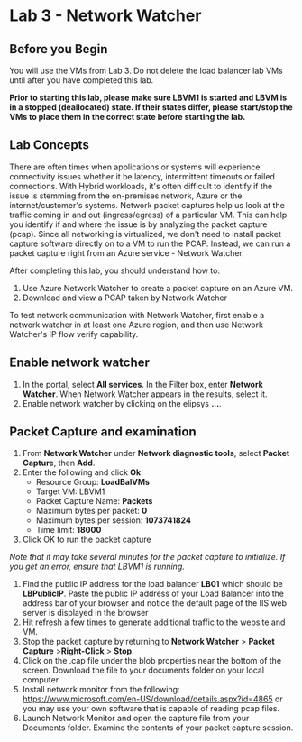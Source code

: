 
# Lab 3 - Network Watcher

## Before you Begin

You will use the VMs from Lab 3.  Do not delete the load balancer lab VMs until after you have completed this lab.  

**Prior to starting this lab, please make sure LBVM1 is started and LBVM is in a stopped (deallocated) state.  If their states differ, please start/stop the VMs to place them in the correct state before starting the lab.**


## Lab Concepts

There are often times when applications or systems will experience connectivity issues whether it be latency, intermittent timeouts or failed connections.  With Hybrid workloads, it's often difficult to identify if the issue is stemming from the on-premises network, Azure or the internet/customer's systems.  Network packet captures help us look at the traffic coming in and out (ingress/egress) of a particular VM.  This can help you identify if and where the issue is by analyzing the packet capture (pcap).  Since all networking is virtualized, we don't need to install packet capture software directly on to a VM to run the PCAP.  Instead, we can run a packet capture right from an Azure service - Network Watcher.

After completing this lab, you should understand how to:
1. Use Azure Network Watcher to create a packet capture on an Azure VM.
2. Download and view a PCAP taken by Network Watcher


To test network communication with Network Watcher, first enable a network watcher in at least one Azure region, and then use Network Watcher's IP flow verify capability.

## Enable network watcher

1. In the portal, select **All services**. In the Filter box, enter **Network Watcher**. When Network Watcher appears in the results, select it.
1. Enable network watcher by clicking on the elipsys **...**.

## Packet Capture and examination

1. From **Network Watcher** under **Network diagnostic tools**, select **Packet Capture**, then **Add**.
2. Enter the following and click **Ok**:
   - Resource Group: **LoadBalVMs**
   - Target VM: LBVM1
   - Packet Capture Name: **Packets**
   - Maximum bytes per packet: **0**
   - Maximum bytes per session: **1073741824**
   - Time limit: **18000**
3. Click OK to run the packet capture

*Note that it may take several minutes for the packet capture to initialize.  If you get an error, ensure that LBVM1 is running.*

1. Find the public IP address for the load balancer **LB01** which should be **LBPublicIP**.  Paste the public IP address of your Load Balancer into the address bar of your browser and notice the default page of the IIS web server is displayed in the browser
2. Hit refresh a few times to generate additional traffic to the website and VM.
3. Stop the packet capture by returning to **Network Watcher** > **Packet Capture** >**Right-Click** > **Stop**.
4. Click on the .cap file under the blob properties near the bottom of the screen.  Download the file to your documents folder on your local computer.
5. Install network monitor from the following: <https://www.microsoft.com/en-US/download/details.aspx?id=4865> or you may use your own software that is capable of reading pcap files.
6. Launch Network Monitor and open the capture file from your Documents folder.  Examine the contents of your packet capture session.